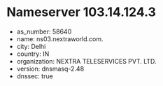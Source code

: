 # Nameserver 103.14.124.3

* as_number: 58640
* name: ns03.nextraworld.com.
* city: Delhi
* country: IN
* organization: NEXTRA TELESERVICES PVT. LTD.
* version: dnsmasq-2.48
* dnssec: true
